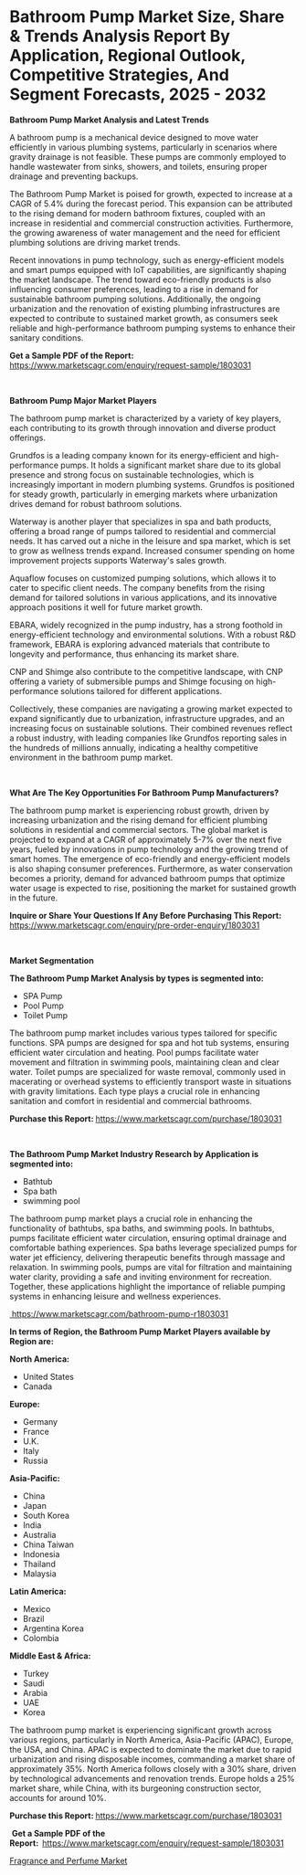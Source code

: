 <p><h1>Bathroom Pump Market Size, Share & Trends Analysis Report By Application, Regional Outlook, Competitive Strategies, And Segment Forecasts, 2025 - 2032</h1></p><p><strong>Bathroom Pump Market Analysis and Latest Trends</strong></p>
<p><p>A bathroom pump is a mechanical device designed to move water efficiently in various plumbing systems, particularly in scenarios where gravity drainage is not feasible. These pumps are commonly employed to handle wastewater from sinks, showers, and toilets, ensuring proper drainage and preventing backups.</p><p>The Bathroom Pump Market is poised for growth, expected to increase at a CAGR of 5.4% during the forecast period. This expansion can be attributed to the rising demand for modern bathroom fixtures, coupled with an increase in residential and commercial construction activities. Furthermore, the growing awareness of water management and the need for efficient plumbing solutions are driving market trends.</p><p>Recent innovations in pump technology, such as energy-efficient models and smart pumps equipped with IoT capabilities, are significantly shaping the market landscape. The trend toward eco-friendly products is also influencing consumer preferences, leading to a rise in demand for sustainable bathroom pumping solutions. Additionally, the ongoing urbanization and the renovation of existing plumbing infrastructures are expected to contribute to sustained market growth, as consumers seek reliable and high-performance bathroom pumping systems to enhance their sanitary conditions.</p></p>
<p><strong>Get a Sample PDF of the Report:&nbsp;</strong> <a href="https://www.marketscagr.com/enquiry/request-sample/1803031?utm_campaign=1836&utm_medium=2&utm_source=Github&utm_content=ia&utm_term=04042025&utm_id=bathroom-pump">https://www.marketscagr.com/enquiry/request-sample/1803031</a></p>
<p>&nbsp;</p>
<p><strong>Bathroom Pump Major Market Players</strong></p>
<p><p>The bathroom pump market is characterized by a variety of key players, each contributing to its growth through innovation and diverse product offerings. </p><p>Grundfos is a leading company known for its energy-efficient and high-performance pumps. It holds a significant market share due to its global presence and strong focus on sustainable technologies, which is increasingly important in modern plumbing systems. Grundfos is positioned for steady growth, particularly in emerging markets where urbanization drives demand for robust bathroom solutions.</p><p>Waterway is another player that specializes in spa and bath products, offering a broad range of pumps tailored to residential and commercial needs. It has carved out a niche in the leisure and spa market, which is set to grow as wellness trends expand. Increased consumer spending on home improvement projects supports Waterway's sales growth.</p><p>Aquaflow focuses on customized pumping solutions, which allows it to cater to specific client needs. The company benefits from the rising demand for tailored solutions in various applications, and its innovative approach positions it well for future market growth.</p><p>EBARA, widely recognized in the pump industry, has a strong foothold in energy-efficient technology and environmental solutions. With a robust R&D framework, EBARA is exploring advanced materials that contribute to longevity and performance, thus enhancing its market share.</p><p>CNP and Shimge also contribute to the competitive landscape, with CNP offering a variety of submersible pumps and Shimge focusing on high-performance solutions tailored for different applications.</p><p>Collectively, these companies are navigating a growing market expected to expand significantly due to urbanization, infrastructure upgrades, and an increasing focus on sustainable solutions. Their combined revenues reflect a robust industry, with leading companies like Grundfos reporting sales in the hundreds of millions annually, indicating a healthy competitive environment in the bathroom pump market.</p></p>
<p>&nbsp;</p>
<p><strong>What Are The Key Opportunities For Bathroom Pump Manufacturers?</strong></p>
<p><p>The bathroom pump market is experiencing robust growth, driven by increasing urbanization and the rising demand for efficient plumbing solutions in residential and commercial sectors. The global market is projected to expand at a CAGR of approximately 5-7% over the next five years, fueled by innovations in pump technology and the growing trend of smart homes. The emergence of eco-friendly and energy-efficient models is also shaping consumer preferences. Furthermore, as water conservation becomes a priority, demand for advanced bathroom pumps that optimize water usage is expected to rise, positioning the market for sustained growth in the future.</p></p>
<p><strong>Inquire or Share Your Questions If Any Before Purchasing This Report:</strong> <a href="https://www.marketscagr.com/enquiry/pre-order-enquiry/1803031?utm_campaign=1836&utm_medium=2&utm_source=Github&utm_content=ia&utm_term=04042025&utm_id=bathroom-pump">https://www.marketscagr.com/enquiry/pre-order-enquiry/1803031</a></p>
<p>&nbsp;</p>
<p><strong>Market Segmentation</strong></p>
<p><strong>The Bathroom Pump Market Analysis by types is segmented into:</strong></p>
<p><ul><li>SPA Pump</li><li>Pool Pump</li><li>Toilet Pump</li></ul></p>
<p><p>The bathroom pump market includes various types tailored for specific functions. SPA pumps are designed for spa and hot tub systems, ensuring efficient water circulation and heating. Pool pumps facilitate water movement and filtration in swimming pools, maintaining clean and clear water. Toilet pumps are specialized for waste removal, commonly used in macerating or overhead systems to efficiently transport waste in situations with gravity limitations. Each type plays a crucial role in enhancing sanitation and comfort in residential and commercial bathrooms.</p></p>
<p><strong>Purchase this Report:&nbsp;</strong><a href="https://www.marketscagr.com/purchase/1803031?utm_campaign=1836&utm_medium=2&utm_source=Github&utm_content=ia&utm_term=04042025&utm_id=bathroom-pump">https://www.marketscagr.com/purchase/1803031</a></p>
<p>&nbsp;</p>
<p><strong>The Bathroom Pump Market Industry Research by Application is segmented into:</strong></p>
<p><ul><li>Bathtub</li><li>Spa bath</li><li>swimming pool</li></ul></p>
<p><p>The bathroom pump market plays a crucial role in enhancing the functionality of bathtubs, spa baths, and swimming pools. In bathtubs, pumps facilitate efficient water circulation, ensuring optimal drainage and comfortable bathing experiences. Spa baths leverage specialized pumps for water jet efficiency, delivering therapeutic benefits through massage and relaxation. In swimming pools, pumps are vital for filtration and maintaining water clarity, providing a safe and inviting environment for recreation. Together, these applications highlight the importance of reliable pumping systems in enhancing leisure and wellness experiences.</p></p>
<p><a href="https://www.marketscagr.com/bathroom-pump-r1803031?utm_campaign=1836&utm_medium=2&utm_source=Github&utm_content=ia&utm_term=04042025&utm_id=bathroom-pump">&nbsp;https://www.marketscagr.com/bathroom-pump-r1803031</a></p>
<p><strong>In terms of Region, the Bathroom Pump Market Players available by Region are:</strong></p>
<p>
    <p> <strong> North America: </strong>
        <ul>
            <li>United States</li>
            <li>Canada</li>
        </ul>
        </p> 
    <p> <strong> Europe: </strong>
        <ul>
            <li>Germany</li>
            <li>France</li>
            <li>U.K.</li>
            <li>Italy</li>
            <li>Russia</li>
        </ul>
        </p> 
    <p> <strong> Asia-Pacific: </strong>
        <ul>
            <li>China</li>
            <li>Japan</li>
            <li>South Korea</li>
            <li>India</li>
            <li>Australia</li>
            <li>China Taiwan</li>
            <li>Indonesia</li>
            <li>Thailand</li>
            <li>Malaysia</li>
        </ul>
        </p> 
    <p> <strong> Latin America: </strong>
        <ul>
            <li>Mexico</li>
            <li>Brazil</li>
            <li>Argentina Korea</li>
            <li>Colombia</li>
        </ul>
        </p> 
    <p> <strong> Middle East & Africa: </strong>
        <ul>
            <li>Turkey</li>
            <li>Saudi</li>
            <li>Arabia</li>
            <li>UAE</li>
            <li>Korea</li>
        </ul>
    </p>
    </p>
<p><p>The bathroom pump market is experiencing significant growth across various regions, particularly in North America, Asia-Pacific (APAC), Europe, the USA, and China. APAC is expected to dominate the market due to rapid urbanization and rising disposable incomes, commanding a market share of approximately 35%. North America follows closely with a 30% share, driven by technological advancements and renovation trends. Europe holds a 25% market share, while China, with its burgeoning construction sector, accounts for around 10%.</p></p>
<p><strong>Purchase this Report: </strong><a href="https://www.marketscagr.com/purchase/1803031?utm_campaign=1836&utm_medium=2&utm_source=Github&utm_content=ia&utm_term=04042025&utm_id=bathroom-pump">https://www.marketscagr.com/purchase/1803031</a></p>
<p>&nbsp;<strong>Get a Sample PDF of the Report:&nbsp;&nbsp;</strong><a href="https://www.marketscagr.com/enquiry/request-sample/1803031?utm_campaign=1836&utm_medium=2&utm_source=Github&utm_content=ia&utm_term=04042025&utm_id=bathroom-pump">https://www.marketscagr.com/enquiry/request-sample/1803031</a></p>
<p><strong></strong></p>
<p><p><a href="https://github.com/guneycigdem35/Market-Research-Report-List-5/blob/main/fragrance-and-perfume-market.md?utm_campaign=1836&utm_medium=2&utm_source=Github&utm_content=ia&utm_term=04042025&utm_id=bathroom-pump">Fragrance and Perfume Market</a></p></p>